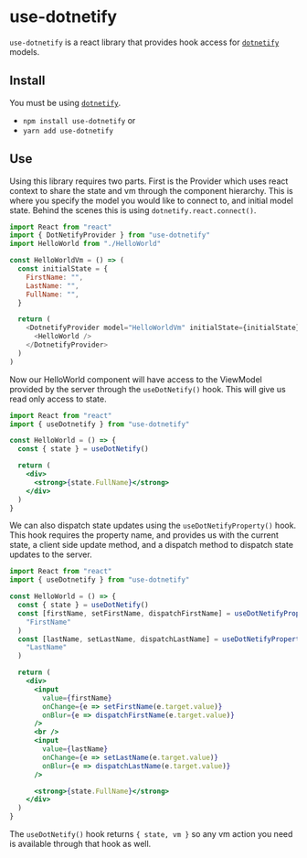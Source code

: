 # use-dotnetify

`use-dotnetify` is a react library that provides hook access for [`dotnetify`](http://dotnetify.net/core/overview) models.

## Install

You must be using [`dotnetify`](http://dotnetify.net/core/overview).

- `npm install use-dotnetify` or
- `yarn add use-dotnetify`

## Use

Using this library requires two parts. First is the Provider which uses react context to share the state and vm through the component hierarchy. This is where you specify the model you would like to connect to, and initial model state. Behind the scenes this is using `dotnetify.react.connect()`.

```js
import React from "react"
import { DotNetifyProvider } from "use-dotnetify"
import HelloWorld from "./HelloWorld"

const HelloWorldVm = () => (
  const initialState = {
    FirstName: "",
    LastName: "",
    FullName: "",
  }

  return (
    <DotnetifyProvider model="HelloWorldVm" initialState={initialState}>
      <HelloWorld />
    </DotnetifyProvider>
  )
)
```

Now our HelloWorld component will have access to the ViewModel provided by the server through the `useDotNetify()` hook. This will give us read only access to state.

```jsx
import React from "react"
import { useDotnetify } from "use-dotnetify"

const HelloWorld = () => {
  const { state } = useDotNetify()

  return (
    <div>
      <strong>{state.FullName}</strong>
    </div>
  )
}
```

We can also dispatch state updates using the `useDotNetifyProperty()` hook. This hook requires the property name, and provides us with the current state, a client side update method, and a dispatch method to dispatch state updates to the server.

```jsx
import React from "react"
import { useDotnetify } from "use-dotnetify"

const HelloWorld = () => {
  const { state } = useDotNetify()
  const [firstName, setFirstName, dispatchFirstName] = useDotNetifyProperty(
    "FirstName"
  )
  const [lastName, setLastName, dispatchLastName] = useDotNetifyProperty(
    "LastName"
  )

  return (
    <div>
      <input
        value={firstName}
        onChange={e => setFirstName(e.target.value)}
        onBlur={e => dispatchFirstName(e.target.value)}
      />
      <br />
      <input
        value={lastName}
        onChange={e => setLastName(e.target.value)}
        onBlur={e => dispatchLastName(e.target.value)}
      />

      <strong>{state.FullName}</strong>
    </div>
  )
}
```

The `useDotNetify()` hook returns `{ state, vm }` so any vm action you need is available through that hook as well.
